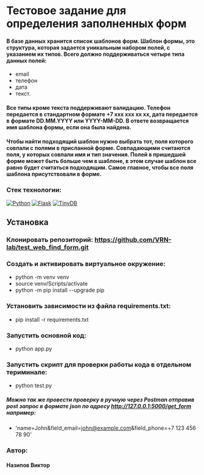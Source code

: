 # Тестовое задание для определения заполненных форм
#### В базе данных хранится список шаблонов форм. Шаблон формы, это структура, которая задается уникальным набором полей, с указанием их типов. Всего должно поддерживаться четыре типа данных полей: 
- email
- телефон
- дата
- текст.

#### Все типы кроме текста поддерживают валидацию. Телефон передается в стандартном формате +7 xxx xxx xx xx, дата передается в формате DD.MM.YYYY или YYYY-MM-DD. В ответе возвращается имя шаблона формы, если она была найдена.
#### Чтобы найти подходящий шаблон нужно выбрать тот, поля которого совпали с полями в присланной форме. Совпадающими считаются поля, у которых совпали имя и тип значения. Полей в пришедшей форме может быть больше чем в шаблоне, в этом случае шаблон все равно будет считаться подходящим. Самое главное, чтобы все поля шаблона присутствовали в форме.

### Стек технологии:
[![Python](https://img.shields.io/badge/-Python-464646?style=flat-square&logo=Python)](https://www.python.org/) [![Flask](https://img.shields.io/badge/-Flask-464646?style=flat-square&logo=Flask)](https://flask.palletsprojects.com/) [![TinyDB](https://img.shields.io/badge/-TinyDB-464646?style=flat-square&logo=TinyDB)](https://tinydb.readthedocs.io/)

## Установка
### Клонировать репозиторий: https://github.com/VRN-lab/test_web_find_form.git

### Cоздать и активировать виртуальное окружение:
- python -m venv venv
- source venv/Scripts/activate
- python -m pip install --upgrade pip

### Установить зависимости из файла requirements.txt: 
- pip install -r requirements.txt

### Запустить основной код:
- python app.py

### Запустить скрипт для проверки работы кода в отдельном териминале:
- python test.py

##### Можно так же провести проверку в ручную через Postman отправив post запрос в формате json по адресу http://127.0.0.1:5000/get_form например:
- 'name=John&field_email=john@example.com&field_phone=+7 123 456 78 90'

### Автор:
#### Назипов Виктор